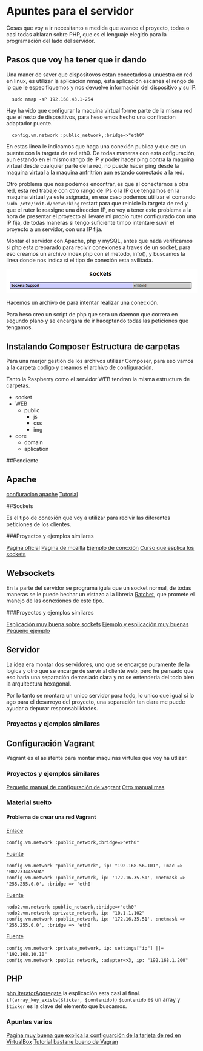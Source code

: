 # Apuntes para el servidor

Cosas que voy a ir necesitanto a medida que avance el proyecto, todas o casi todas ablaran sobre PHP, que es el lenguaje elegido para la programación del lado del servidor.

## Pasos que voy ha tener que ir dando

Una maner de saver que dispositovos estan conectados a unuestra en red en linux, es utilizar la aplicación nmap, esta aplicación escanea el rengo de ip que le especifiquemos y nos devuelve información del dispositivo y su IP.

~~~~
  sudo nmap -sP 192.168.43.1-254
~~~~

Hay ha vido que configurar la maquina virtual forme parte de la misma red que el resto de dispositivos, para heso emos hecho una confiracion adaptador puente.

~~~~
  config.vm.network :public_network,:bridge=>"eth0"
~~~~
En estas linea le indicamos que haga una conexión publica y que cre un puente con la targeta de red eth0. De todas maneras con esta cofiguración, aun estando en el mismo rango de IP y poder hacer ping contra la maquina virtual desde cualquier parte de la red, no puede hacer ping desde la maquina virtual a la maquina anfritrion aun estando conectado a la red.

Otro problema que nos podemos encontrar, es que al conectarnos a otra red, esta red trabaje con otro rango de IPs o la IP que tengamos en la maquina virtual ya este asignada, en ese caso podemos utilizar el comando   <code>sudo /etc/init.d/networking</code>   restart para que reinicie la targeta de red y que el ruter le reasigne una direccion IP, no voy a tener este problema a la hora de presentar el proyecto al llevare mi propio ruter configurado con una IP fija, de todas maneras si tengo suficiente timpo intentare suvir el proyecto a un servidor, con una IP fija.

Montar el servidor con Apache, php y mySQL, antes que nada verificamos si php esta preparado para recivir conexiones a traves de un socket, para eso creamos un archivo index.php con el metodo, info(), y buscamos la linea donde nos indica si el tipo de conexión esta avilitada.

![Captura de la configuración de php](./img/phpSocket.PNG "")

Hacemos un archivo de para intentar realizar una conecxión.

Para heso creo un script de php que sera un daemon que correra en segundo plano y se encargara de ir haceptando todas las peticiones que tengamos.


## Instalando Composer Estructura de carpetas

Para una merjor gestión de los archivos utilizar Composer, para eso vamos a la carpeta codigo y creamos el archivo de configuración.

Tanto la Raspberry como el servidor WEB tendran la misma estructura de carpetas.

-   socket
-   WEB
    -   public
        -   js
        -   css
        -   img
-   core
    -   domain
    -   aplication



##Pendiente

## Apache
[confiuracion apache](https://www.enmimaquinafunciona.com/pregunta/599/la-configuracion-de-apache2-para-proxy-websocket)
[Tutorial](https://www.adictosaltrabajo.com/tutoriales/soporte-de-web-sockets-en-apache-web-server-httpd-sobre-un-contenedor-docker/)


##Sockets

Es el tipo de conexión que voy a utilizar para recivir las diferentes peticiones de los clientes.

###Proyectos y ejemplos similares

[Pagina oficial](http://php.net/manual/es/book.sockets.php)
[Pagina de mozilla](https://developer.mozilla.org/es/docs/WebSockets-840092-dup/Escribiendo_servidores_con_WebSocket)
[Ejemplo de concxión](http://www.cristalab.com/tutoriales/crear-un-socket-server-con-php-c97147l/)
[Curso que esplica los sockets](https://www.redeszone.net/curso-php-online-recopilacion-de-articulos/)

## Websockets

En la parte del servidor se programa igula que un socket normal, de todas maneras se le puede hechar un vistazo a la libreria [Ratchet](http://socketo.me/), que promete el manejo de las conexiones de este tipo.

###Proyectos y ejemplos similares

[Esplicación muy buena sobre sockets](http://es.stackoverflow.com/questions/7170/cu%C3%A1l-es-la-diferencia-entre-socket-tcp-ip-websockets-y-request-http)
[Ejemplo y esplicación muy buenas](http://developer.firefoxmania.uci.cu/2014/05/01/websockets-en-la-practica-2/)
[Pequeño ejemplo](http://www.kabytes.com/programacion/websockets-para-php/)

## Servidor

La idea era montar dos servidores, uno que se encargse puramente de la logica y otro que se encarge de servir al cliente web, pero he pensado que eso haria una separación demasiado clara y no se entenderia del todo bien la arquitectura hexagonal.

Por lo tanto se montara un unico servidor para todo, lo unico que igual si lo ago para el desarroyo del proyecto, una separación tan clara me puede ayudar a depurar responsabilidades.

### Proyectos y ejemplos similares

## Configuración Vagrant
Vagrant es el asistente para montar maquinas virtules que voy ha utlizar.

### Proyectos y ejemplos similares

[Pequeño manual de configuración de vagrant](http://www.conasa.es/blog/vagrant-configuracion-basica-de-la-maquina-virtual/)
[Otro manual mas](https://www.adictosaltrabajo.com/tutoriales/vagrant-install/#5.%20Como%20instalo%20software%20de%20forma%20que%20lo%20vean%20mis%20compa%C3%B1eros?)

### Material suelto
#### Problema de crear una red Vagrant
[Enlace](http://serviciosgs.readthedocs.io/es/latest/introduccion/vagrant.html)
~~~
config.vm.network :public_network,:bridge=>"eth0"
~~~

[Fuente](https://www.enmimaquinafunciona.com/pregunta/9283/vagrant-ip-publica-no-es-accesible)
~~~
config.vm.network "public_network", ip: "192.168.56.101", :mac => "0022334455DA"
config.vm.network :public_network, ip: '172.16.35.51', :netmask => '255.255.0.0', :bridge => 'eth0'
~~~

[Fuente](https://media.readthedocs.org/pdf/serviciosgs/latest/serviciosgs.pdf)
~~~
nodo2.vm.network :public_network,:bridge=>"eth0"
nodo2.vm.network :private_network, ip: "10.1.1.102"
config.vm.network :public_network, ip: '172.16.35.51', :netmask => '255.255.0.0', :bridge => 'eth0'
~~~

[Fuente](https://styde.net/compartir-virtualhost-en-red-local-lan-vagrant-homestead/)
~~~
config.vm.network :private_network, ip: settings["ip"] ||= "192.168.10.10"
config.vm.network :public_network, :adapter=>3, ip: "192.168.1.200"
~~~

## PHP

[php IteratorAggregate](http://php.net/manual/es/language.oop5.iterations.php) la esplicación esta casi al final.
`if(array_key_exists($ticker, $contenido))` `$contenido` es un array y `$ticker` es la clave del elemento que buscamos.


### Apuntes varios
[Pagina muy buena que explica la configuarción de la tarjeta de red en VirtualBox](http://fpg.x10host.com/VirtualBox/modo_adaptador_puente.html)
[Tutorial bastane bueno de Vagran](https://www.adictosaltrabajo.com/tutoriales/vagrant-install/)

